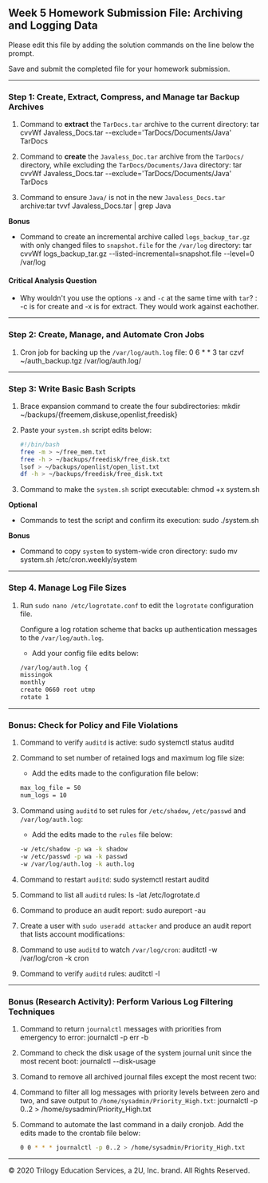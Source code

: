 ## Week 5 Homework Submission File: Archiving and Logging Data

Please edit this file by adding the solution commands on the line below the prompt.

Save and submit the completed file for your homework submission.

---

### Step 1: Create, Extract, Compress, and Manage tar Backup Archives

1. Command to **extract** the `TarDocs.tar` archive to the current directory: tar cvvWf Javaless_Docs.tar --exclude='TarDocs/Documents/Java' TarDocs

2. Command to **create** the `Javaless_Doc.tar` archive from the `TarDocs/` directory, while excluding the `TarDocs/Documents/Java` directory: tar cvvWf Javaless_Docs.tar --exclude='TarDocs/Documents/Java' TarDocs
3. Command to ensure `Java/` is not in the new `Javaless_Docs.tar` archive:tar tvvf Javaless_Docs.tar | grep Java

**Bonus** 
- Command to create an incremental archive called `logs_backup_tar.gz` with only changed files to `snapshot.file` for the `/var/log` directory: tar cvvWf logs_backup_tar.gz --listed-incremental=snapshot.file --level=0 /var/log

#### Critical Analysis Question

- Why wouldn't you use the options `-x` and `-c` at the same time with `tar`? :
  -c is for create and -x is for extract. They would work against eachother.

---

### Step 2: Create, Manage, and Automate Cron Jobs

1. Cron job for backing up the `/var/log/auth.log` file:
 0 6 * * 3 tar czvf ~/auth_backup.tgz /var/log/auth.log/
---

### Step 3: Write Basic Bash Scripts

1. Brace expansion command to create the four subdirectories: mkdir ~/backups/{freemem,diskuse,openlist,freedisk}

2. Paste your `system.sh` script edits below:

    ```bash
    #!/bin/bash
    free -m > ~/free_mem.txt
    free -h > ~/backups/freedisk/free_disk.txt
    lsof > ~/backups/openlist/open_list.txt
    df -h > ~/backups/freedisk/free_disk.txt
    ```

3. Command to make the `system.sh` script executable: chmod +x system.sh

**Optional**
- Commands to test the script and confirm its execution: sudo ./system.sh

**Bonus**
- Command to copy `system` to system-wide cron directory: sudo mv system.sh /etc/cron.weekly/system

---

### Step 4. Manage Log File Sizes
 
1. Run `sudo nano /etc/logrotate.conf` to edit the `logrotate` configuration file. 

    Configure a log rotation scheme that backs up authentication messages to the `/var/log/auth.log`.

    - Add your config file edits below:

    ```bash
    /var/log/auth.log {
    missingok
    monthly
    create 0660 root utmp
    rotate 1
    ```
---

### Bonus: Check for Policy and File Violations

1. Command to verify `auditd` is active: sudo systemctl status auditd

2. Command to set number of retained logs and maximum log file size:

    - Add the edits made to the configuration file below:

    ```bash
    max_log_file = 50
    num_logs = 10
    ```

3. Command using `auditd` to set rules for `/etc/shadow`, `/etc/passwd` and `/var/log/auth.log`:


    - Add the edits made to the `rules` file below:

    ```bash
    -w /etc/shadow -p wa -k shadow 
    -w /etc/passwd -p wa -k passwd 
    -w /var/log/auth.log -k auth.log

    ```

4. Command to restart `auditd`: sudo systemctl restart auditd

5. Command to list all `auditd` rules: ls -lat /etc/logrotate.d

6. Command to produce an audit report: sudo aureport -au

7. Create a user with `sudo useradd attacker` and produce an audit report that lists account modifications:

8. Command to use `auditd` to watch `/var/log/cron`: auditctl -w /var/log/cron -k cron

9. Command to verify `auditd` rules: auditctl -l

---

### Bonus (Research Activity): Perform Various Log Filtering Techniques

1. Command to return `journalctl` messages with priorities from emergency to error: journalctl -p err -b

1. Command to check the disk usage of the system journal unit since the most recent boot: journalctl --disk-usage 

1. Comand to remove all archived journal files except the most recent two:


1. Command to filter all log messages with priority levels between zero and two, and save output to `/home/sysadmin/Priority_High.txt`: journalctl -p 0..2 > /home/sysadmin/Priority_High.txt

1. Command to automate the last command in a daily cronjob. Add the edits made to the crontab file below:

    ```bash
    0 0 * * * journalctl -p 0..2 > /home/sysadmin/Priority_High.txt
    ```

---
© 2020 Trilogy Education Services, a 2U, Inc. brand. All Rights Reserved.
